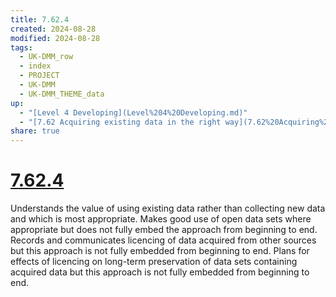 ```yaml
---
title: 7.62.4
created: 2024-08-28
modified: 2024-08-28
tags:
  - UK-DMM_row
  - index
  - PROJECT
  - UK-DMM
  - UK-DMM_THEME_data
up:
  - "[Level 4 Developing](Level%204%20Developing.md)"
  - "[7.62 Acquiring existing data in the right way](7.62%20Acquiring%20existing%20data%20in%20the%20right%20way.md)"
share: true
---
```

# [7.62.4](7.62.4.md)

Understands the value of using existing data rather than collecting new data and which is most appropriate. Makes good use of open data sets where appropriate but does not fully embed the approach from beginning to end. Records and communicates licencing of data acquired from other sources but this approach is not fully embedded from beginning to end. Plans for effects of licencing on long-term preservation of data sets containing acquired data but this approach is not fully embedded from beginning to end.
